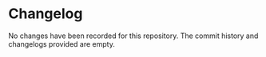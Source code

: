 # Changelog

No changes have been recorded for this repository. The commit history and changelogs provided are empty.